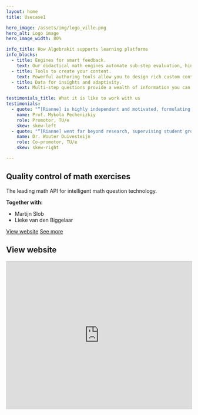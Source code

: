 ```yaml
---
layout: home
title: Usecase1

hero_image: /assets/img/logo_ville.png
hero_alt: Logo image
hero_image_width: 80%

info_title: How Algebrakit supports learning platforms
info_blocks:
  - title: Engines for smart feedback.
    text: Our didactical math engines automate sub-step evaluation, hints and error feedback.
  - title: Tools to create your content. 
    text: Powerful authoring tools allow you to design rich custom content items.
  - title: Data for insights and adaptivity.
    text: Multi-step questions provide a wealth of information you can share with teachers or use to improve your students’ learning paths.

testimonials_title: What it is like to work with us
testimonials:
  - quote: "“[Rianne] is highly independent and motivated, formulating and successfully pushing forward the research questions resolved in her thesis. Rianne has a strong intuition in search for relevant problem formulations; she grounds her research approach in the specifics of the application domains.”"
    name: Prof. Mykola Pechenizkiy
    role: Promotor, TU/e
    skew: skew-left
  - quote: "“[Rianne] went far beyond research, supervising student groups and master thesis projects of individual students, teaching lectures and later coordinating an entire track within a master-level course. Rianne obtained quite a bit of funding in NWO and EWUU alliance calls. These would be normal activities for a faculty-level academic career, but when you're still working on your PhD this is quite a bit ahead of the curve.”"
    name: Dr. Wouter Duivesteijn
    role: Co-promotor, TU/e
    skew: skew-right

---
```


## Quality control of math exercises

The leading math API for intelligent math question technology.

**Together with:**
  - Martijn Slob
  - Lieke van den Biggelaar

<div class="hero-buttons">
  <a href="https://algebrakit.com/" class="hero-btn left">View website</a>
  <a href="#api" class="hero-btn right">See more</a>
</div>

## View website

<div class="website-preview">
  <iframe src="https://algebrakit.com/" width="100%" height="400" style="border:1px solid #ccc;"></iframe>
</div>

